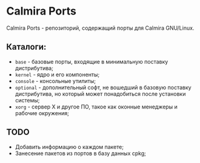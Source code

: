# Calmira Ports

Calmira Ports - репозиторий, содержащий порты для Calmira GNU/Linux.

## Каталоги:
* `base` - базовые порты, входящие в минимальную поставку дистрибутива;
* `kernel` - ядро и его компоненты;
* `console` - консольные утилиты;
* `optional` - дополнительный софт, не вошедший в базовую поставку дистрибутива, но который может понадобиться после установки системы;
* `xorg` - сервер X и другое ПО, такое как оконные менеджеры и рабочие окружения;

## TODO
* Добавить информацию о каждом пакете;
* Занесение пакетов из портов в базу данных cpkg;

